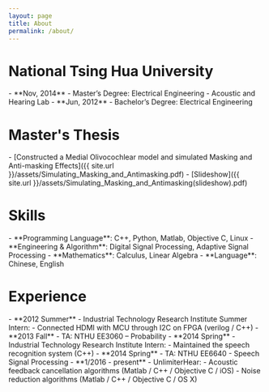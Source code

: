 ```yaml
---
layout: page
title: About
permalink: /about/
---
```


<h1>National Tsing Hua University</h1>
- **Nov, 2014** - Master’s Degree: Electrical Engineering - Acoustic and Hearing Lab
- **Jun, 2012** - Bachelor’s Degree: Electrical Engineering

<h1>Master's Thesis</h1>
- [Constructed a Medial Olivocochlear model and simulated Masking and Anti-masking Effects]({{ site.url }}/assets/Simulating_Masking_and_Antimasking.pdf)
- [Slideshow]({{ site.url }}/assets/Simulating_Masking_and_Antimasking(slideshow).pdf)

<h1>Skills</h1>
- **Programming Language**: C++, Python, Matlab, Objective C, Linux
- **Engineering & Algorithm**: Digital Signal Processing, Adaptive Signal Processing
- **Mathematics**: Calculus, Linear Algebra
- **Language**: Chinese, English

<h1>Experience</h1>
- **2012 Summer** - Industrial Technology Research Institute Summer Intern:
	- Connected HDMI with MCU through I2C on FPGA (verilog / C++)
- **2013 Fall** - TA: NTHU EE3060 – Probability
- **2014 Spring** - Industrial Technology Research Institute Intern:
	- Maintained the speech recognition system (C++)
- **2014 Spring** - TA: NTHU EE6640 - Speech Signal Processing
- **1/2016 - present** - UnlimiterHear:
	- Acoustic feedback cancellation algorithms (Matlab / C++ / Objective C / iOS)
	- Noise reduction algorithms (Matlab / C++ / Objective C / OS X)	




